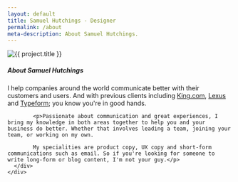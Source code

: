 ```yaml
---
layout: default
title: Samuel Hutchings - Designer
permalink: /about
meta-description: About Samuel Hutchings.
---
```


  <div class="container">
  <div class="row full-height">
    <div class="col-lg-7 col-left-scroll">
        <div class="card">
          <img class="card-img-top" src="{{ project.img }}" alt="{{ project.title }}">
          <div class="card-body">
            <h5 class="card-title">About Samuel Hutchings</h5>
            <p class="card-text">I help companies around the world communicate better with their customers and users. And with previous clients including <a href="http://samhutchings.co/project/king-com/">King.com</a>, <a href="http://samhutchings.co/project/lexus/">Lexus</a> and <a href="http://samhutchings.co/project/typeform/">Typeform</a>; you know you're in good hands.</p>

            <p>Passionate about communication and great experiences, I bring my knowledge in both areas together to help you and your business do better. Whether that involves leading a team, joining your team, or working on my own.

            My specialities are product copy, UX copy and short-form communications such as email. So if you're looking for someone to write long-form or blog content, I'm not your guy.</p>
      </div>
    </div>
  </div>
</div>
